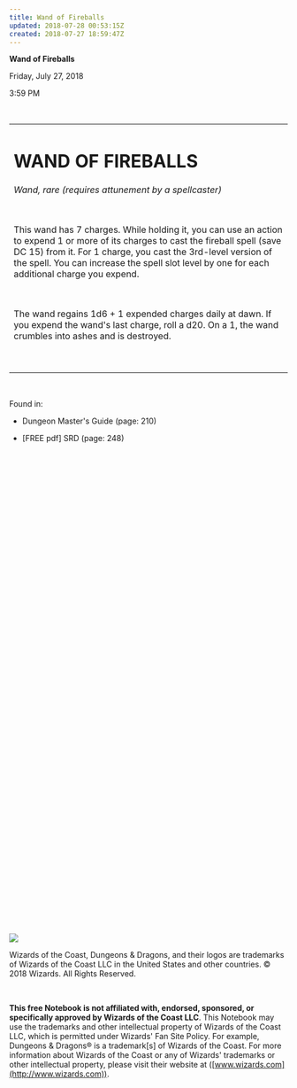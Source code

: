 ```yaml
---
title: Wand of Fireballs
updated: 2018-07-28 00:53:15Z
created: 2018-07-27 18:59:47Z
---
```


**Wand of Fireballs**

Friday, July 27, 2018

3:59 PM

 

<table><tbody><tr class="odd"><td><h1 id="wand-of-fireballs"><strong>WAND OF FIREBALLS</strong></h1><p><em>Wand, rare (requires attunement by a spellcaster)</em></p><p> </p><p>This wand has 7 charges. While holding it, you can use an action to expend 1 or more of its charges to cast the fireball spell (save DC 15) from it. For 1 charge, you cast the 3rd-level version of the spell. You can increase the spell slot level by one for each additional charge you expend.</p><p> </p><p>The wand regains 1d6 + 1 expended charges daily at dawn. If you expend the wand's last charge, roll a d20. On a 1, the wand crumbles into ashes and is destroyed.</p><p> </p></td></tr></tbody></table>

 

Found in:

-   Dungeon Master's Guide (page: 210)

-   \[FREE pdf\] SRD (page: 248)

##  

##  

##  

##  

 

 

 

 

 

 

 

 

 

 

 

 

 

 

 

 

 

 

 

 

 

![](tmp\media\image1.png)

Wizards of the Coast, Dungeons & Dragons, and their logos are trademarks of Wizards of the Coast LLC in the United States and other countries. © 2018 Wizards. All Rights Reserved.

 

**This free Notebook is not affiliated with, endorsed, sponsored, or specifically approved by Wizards of the Coast LLC**. This Notebook may use the trademarks and other intellectual property of Wizards of the Coast LLC, which is permitted under Wizards' Fan Site Policy. For example, Dungeons & Dragons® is a trademark\[s\] of Wizards of the Coast. For more information about Wizards of the Coast or any of Wizards' trademarks or other intellectual property, please visit their website at ([www.wizards.com](http://www.wizards.com)).

